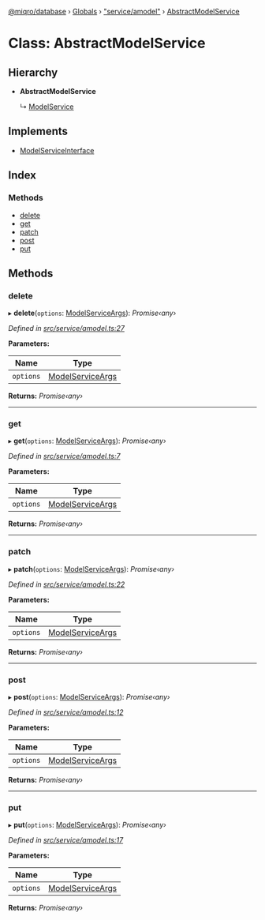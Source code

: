 [@miqro/database](../README.md) › [Globals](../globals.md) › ["service/amodel"](../modules/_service_amodel_.md) › [AbstractModelService](_service_amodel_.abstractmodelservice.md)

# Class: AbstractModelService

## Hierarchy

* **AbstractModelService**

  ↳ [ModelService](_service_smodel_.modelservice.md)

## Implements

* [ModelServiceInterface](../interfaces/_service_model_.modelserviceinterface.md)

## Index

### Methods

* [delete](_service_amodel_.abstractmodelservice.md#delete)
* [get](_service_amodel_.abstractmodelservice.md#get)
* [patch](_service_amodel_.abstractmodelservice.md#patch)
* [post](_service_amodel_.abstractmodelservice.md#post)
* [put](_service_amodel_.abstractmodelservice.md#put)

## Methods

###  delete

▸ **delete**(`options`: [ModelServiceArgs](../interfaces/_service_model_.modelserviceargs.md)): *Promise‹any›*

*Defined in [src/service/amodel.ts:27](https://github.com/claukers/miqro-sequelize/blob/373bc8c/src/service/amodel.ts#L27)*

**Parameters:**

Name | Type |
------ | ------ |
`options` | [ModelServiceArgs](../interfaces/_service_model_.modelserviceargs.md) |

**Returns:** *Promise‹any›*

___

###  get

▸ **get**(`options`: [ModelServiceArgs](../interfaces/_service_model_.modelserviceargs.md)): *Promise‹any›*

*Defined in [src/service/amodel.ts:7](https://github.com/claukers/miqro-sequelize/blob/373bc8c/src/service/amodel.ts#L7)*

**Parameters:**

Name | Type |
------ | ------ |
`options` | [ModelServiceArgs](../interfaces/_service_model_.modelserviceargs.md) |

**Returns:** *Promise‹any›*

___

###  patch

▸ **patch**(`options`: [ModelServiceArgs](../interfaces/_service_model_.modelserviceargs.md)): *Promise‹any›*

*Defined in [src/service/amodel.ts:22](https://github.com/claukers/miqro-sequelize/blob/373bc8c/src/service/amodel.ts#L22)*

**Parameters:**

Name | Type |
------ | ------ |
`options` | [ModelServiceArgs](../interfaces/_service_model_.modelserviceargs.md) |

**Returns:** *Promise‹any›*

___

###  post

▸ **post**(`options`: [ModelServiceArgs](../interfaces/_service_model_.modelserviceargs.md)): *Promise‹any›*

*Defined in [src/service/amodel.ts:12](https://github.com/claukers/miqro-sequelize/blob/373bc8c/src/service/amodel.ts#L12)*

**Parameters:**

Name | Type |
------ | ------ |
`options` | [ModelServiceArgs](../interfaces/_service_model_.modelserviceargs.md) |

**Returns:** *Promise‹any›*

___

###  put

▸ **put**(`options`: [ModelServiceArgs](../interfaces/_service_model_.modelserviceargs.md)): *Promise‹any›*

*Defined in [src/service/amodel.ts:17](https://github.com/claukers/miqro-sequelize/blob/373bc8c/src/service/amodel.ts#L17)*

**Parameters:**

Name | Type |
------ | ------ |
`options` | [ModelServiceArgs](../interfaces/_service_model_.modelserviceargs.md) |

**Returns:** *Promise‹any›*
